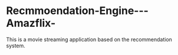 # Recmmoendation-Engine---Amazflix-
This is a movie streaming application based on the recommendation system. 
